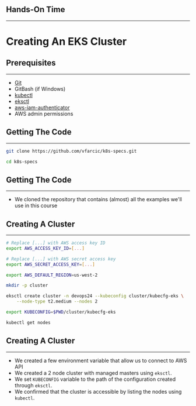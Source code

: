 ## Hands-On Time

---

# Creating An EKS Cluster


## Prerequisites

---

* [Git](https://git-scm.com/)
* GitBash (if Windows)
* [kubectl](https://kubernetes.io/docs/tasks/tools/install-kubectl/)
* [eksctl](https://github.com/weaveworks/eksctl)
* [aws-iam-authenticator](https://github.com/kubernetes-sigs/aws-iam-authenticator)
* AWS admin permissions


## Getting The Code

---

```bash
git clone https://github.com/vfarcic/k8s-specs.git

cd k8s-specs
```


## Getting The Code

---

* We cloned the repository that contains (almost) all the examples we'll use in this course


## Creating A Cluster

---

```bash
# Replace [...] with AWS access key ID
export AWS_ACCESS_KEY_ID=[...]

# Replace [...] with AWS secret access key
export AWS_SECRET_ACCESS_KEY=[...]

export AWS_DEFAULT_REGION=us-west-2

mkdir -p cluster

eksctl create cluster -n devops24 --kubeconfig cluster/kubecfg-eks \
    --node-type t2.medium --nodes 2

export KUBECONFIG=$PWD/cluster/kubecfg-eks

kubectl get nodes
```


## Creating A Cluster

---

* We created a few environment variable that allow us to connect to AWS API
* We created a 2 node cluster with managed masters using `eksctl`.
* We set `KUBECONFIG` variable to the path of the configuration created through `eksctl`.
* We confirmed that the cluster is accessible by listing the nodes using `kubectl`.
